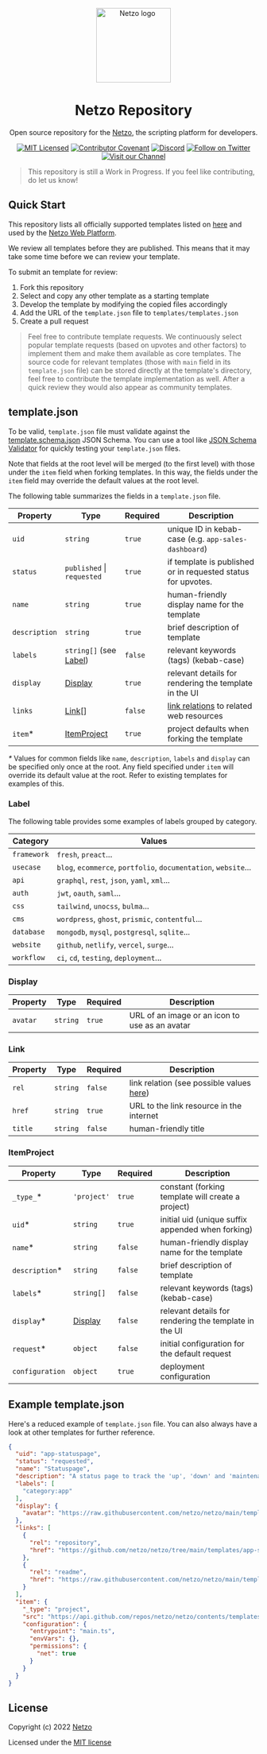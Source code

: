 <p align="center">
  <a href="https://netzo.io" rel="noopener" target="_blank">
    <img width="150" src="https://netzo.io/images/netzo-symbol-light.svg" alt="Netzo logo" />
  </a>
</p>

<h1 align="center">Netzo Repository</h1>

<p align="center">
  Open source repository for the <a href="https://app.netzo.io" target="_blank">Netzo</a>, the scripting platform for developers.
</p>

<div align="center">

[![MIT Licensed](https://img.shields.io/github/license/netzo/netzo)](https://github.com/netzo/netzo/tree/main/license)
[![Contributor Covenant](https://img.shields.io/badge/Contributor%20Covenant-2.1-4baaaa.svg)](code_of_conduct.md)
[![Discord](https://discord.com/api/guilds/1069584352415068251/widget.png)](https://discord.gg/tbDUpRQCTk)
[![Follow on Twitter](https://img.shields.io/twitter/follow/netzoio.svg?label=follow+netzoio)](https://twitter.com/netzoio)
[![Visit our Channel](https://img.shields.io/youtube/channel/views/UCHFSTwM7-ZjeJRI0RwtlFmg)](https://www.youtube.com/channel/UCHFSTwM7-ZjeJRI0RwtlFmg)

</div>

> This repository is still a Work in Progress. If you feel like contributing, do
> let us know!

## Quick Start

This repository lists all officially supported templates listed on
[here](https://app.netzo.io/templates) and used by the
[Netzo Web Platform](https://app.netzo.io).

We review all templates before they are published. This means that it may take
some time before we can review your template.

To submit an template for review:

1. Fork this repository
2. Select and copy any other template as a starting template
3. Develop the template by modifying the copied files accordingly
4. Add the URL of the `template.json` file to `templates/templates.json`
5. Create a pull request

> Feel free to contribute template requests. We continuously select popular
> template requests (based on upvotes and other factors) to implement them and
> make them available as core templates. The source code for relevant templates
> (those with `main` field in its `template.json` file) can be stored directly
> at the template's directory, feel free to contribute the template
> implementation as well. After a quick review they would also appear as
> community templates.

## template.json

To be valid, `template.json` file must validate against the
[template.schema.json](./template.schema.json) JSON Schema. You can use a tool
like [JSON Schema Validator](https://www.jsonschemavalidator.net/) for quickly
testing your `template.json` files.

Note that fields at the root level will be merged (to the first level) with
those under the `item` field when forking templates. In this way, the fields
under the `item` field may override the default values at the root level.

The following table summarizes the fields in a `template.json` file.

| Property      | Type                             | Required | Description                                                                                   |
| ------------- | -------------------------------- | -------- | --------------------------------------------------------------------------------------------- |
| `uid`         | `string`                         | `true`   | unique ID in kebab-case (e.g. `app-sales-dashboard`)                                          |
| `status`      | `published` \| `requested`       | `true`   | if template is published or in requested status for upvotes.                                  |
| `name`        | `string`                         | `true`   | human-friendly display name for the template                                                  |
| `description` | `string`                         | `true`   | brief description of template                                                                 |
| `labels`      | `string[]` (see [Label](#label)) | `false`  | relevant keywords (tags) (kebab-case)                                                         |
| `display`     | [Display](#display)              | `true`   | relevant details for rendering the template in the UI                                         |
| `links`       | [Link](#link)[]                  | `false`  | [link relations](https://www.w3.org/TR/image-resource/#sizes-member) to related web resources |
| `item`*       | [ItemProject](#itemproject)      | `true`   | project defaults when forking the template                                                    |

_\*_ Values for common fields like `name`, `description`, `labels` and `display`
can be specified only once at the root. Any field specified under `item` will
override its default value at the root. Refer to existing templates for examples
of this.

### Label

The following table provides some examples of labels grouped by category.

| Category    | Values                                                          |
| ----------- | --------------------------------------------------------------- |
| `framework` | `fresh`, `preact`...                                            |
| `usecase`   | `blog`, `ecommerce`, `portfolio`, `documentation`, `website`... |
| `api`       | `graphql`, `rest`, `json`, `yaml`, `xml`...                     |
| `auth`      | `jwt`, `oauth`, `saml`...                                       |
| `css`       | `tailwind`, `unocss`, `bulma`...                                |
| `cms`       | `wordpress`, `ghost`, `prismic`, `contentful`...                |
| `database`  | `mongodb`, `mysql`, `postgresql`, `sqlite`...                   |
| `website`   | `github`, `netlify`, `vercel`, `surge`...                       |
| `workflow`  | `ci`, `cd`, `testing`, `deployment`...                          |

### Display

| Property | Type     | Required | Description                                    |
| -------- | -------- | -------- | ---------------------------------------------- |
| `avatar` | `string` | `true`   | URL of an image or an icon to use as an avatar |

### Link

| Property | Type     | Required | Description                                                                                 |
| -------- | -------- | -------- | ------------------------------------------------------------------------------------------- |
| `rel`    | `string` | `false`  | link relation (see possible values [here](https://www.iana.org/assignments/link-relations)) |
| `href`   | `string` | `true`   | URL to the link resource in the internet                                                    |
| `title`  | `string` | `false`  | human-friendly title                                                                        |

### ItemProject

| Property        | Type                | Required | Description                                           |
| --------------- | ------------------- | -------- | ----------------------------------------------------- |
| `_type_`*       | `'project'`         | `true`   | constant (forking template will create a project)     |
| `uid`*          | `string`            | `true`   | initial uid (unique suffix appended when forking)     |
| `name`*         | `string`            | `false`  | human-friendly display name for the template          |
| `description`*  | `string`            | `false`  | brief description of template                         |
| `labels`*       | `string[]`          | `false`  | relevant keywords (tags) (kebab-case)                 |
| `display`*      | [Display](#display) | `false`  | relevant details for rendering the template in the UI |
| `request`*      | `object`            | `false`  | initial configuration for the default request         |
| `configuration` | `object`            | `true`   | deployment configuration                              |

## Example template.json

Here's a reduced example of `template.json` file. You can also always have a
look at other templates for further reference.

```json
{
  "uid": "app-statuspage",
  "status": "requested",
  "name": "Statuspage",
  "description": "A status page to track the 'up', 'down' and 'maintenance' status of (multiple) services over time.",
  "labels": [
    "category:app"
  ],
  "display": {
    "avatar": "https://raw.githubusercontent.com/netzo/netzo/main/templates/app-statuspage/icon.svg"
  },
  "links": [
    {
      "rel": "repository",
      "href": "https://github.com/netzo/netzo/tree/main/templates/app-statuspage"
    },
    {
      "rel": "readme",
      "href": "https://raw.githubusercontent.com/netzo/netzo/main/templates/app-statuspage/src/readme.md"
    }
  ],
  "item": {
    "_type": "project",
    "src": "https://api.github.com/repos/netzo/netzo/contents/templates/app-statuspage/src",
    "configuration": {
      "entrypoint": "main.ts",
      "envVars": {},
      "permissions": {
        "net": true
      }
    }
  }
}
```

## License

Copyright (c) 2022 [Netzo](https://netzo.io)

Licensed under the [MIT license](LICENSE)
